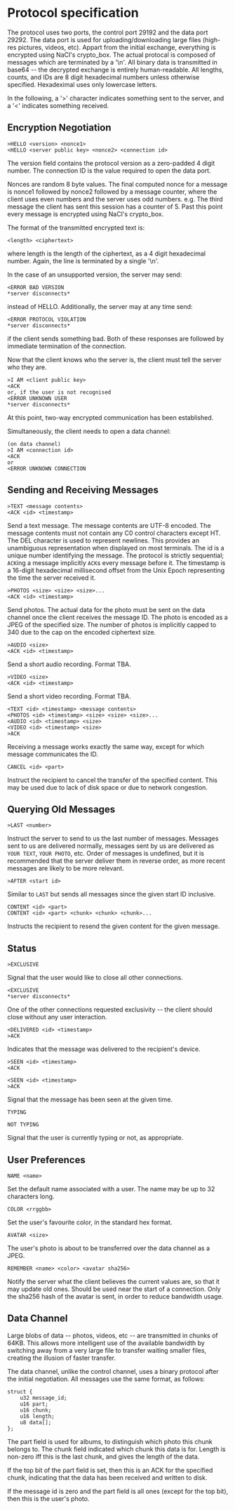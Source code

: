 Protocol specification
======================

The protocol uses two ports, the control port 29192 and the data port 29292.
The data port is used for uploading/downloading large files (high-res pictures,
videos, etc).  Appart from the initial exchange, everything is encrypted using
NaCl's crypto\_box. The actual protocal is composed of messages which are
terminated by a '\\n'. All binary data is transmitted in base64 -- the
decrypted exchange is entirely human-readable. All lengths, counts, and IDs are
8 digit hexadecimal numbers unless otherwise specified. Hexadeximal uses only
lowercase letters.

In the following, a '>' character indicates something sent to the server, and a
'<' indicates something received.

Encryption Negotiation
----------------------

    >HELLO <version> <nonce1>
    <HELLO <server public key> <nonce2> <connection id>

The version field contains the protocol version as a zero-padded 4 digit number.
The connection ID is the value required to open the data port.

Nonces are random 8 byte values. The final computed nonce for a message is
nonce1 followed by nonce2 followed by a message counter, where the client uses
even numbers and the server uses odd numbers. e.g. The third message the client
has sent this session has a counter of 5. Past this point every message is
encrypted using NaCl's crypto\_box.

The format of the transmitted encrypted text is:

    <length> <ciphertext>

where length is the length of the ciphertext, as a 4 digit hexadecimal number.
Again, the line is terminated by a single '\n'.

In the case of an unsupported version, the server may send:

    <ERROR BAD VERSION
    *server disconnects*

instead of HELLO. Additionally, the server may at any time send:

    <ERROR PROTOCOL VIOLATION
    *server disconnects*

if the client sends something bad. Both of these responses are followed by
immediate termination of the connection.

Now that the client knows who the server is, the client must tell the server
who they are.

    >I AM <client public key>
    <ACK
    or, if the user is not recognised
    <ERROR UNKNOWN USER
    *server disconnects*

At this point, two-way encrypted communication has been established.

Simultaneously, the client needs to open a data channel:

    (on data channel)
    >I AM <connection id>
    <ACK
    or
    <ERROR UNKNOWN CONNECTION

Sending and Receiving Messages
------------------------------

    >TEXT <message contents>
    <ACK <id> <timestamp>

Send a text message. The message contents are UTF-8 encoded. The message
contents must not contain any C0 control characters except HT. The DEL
character is used to represent newlines. This provides an unambiguous
representation when displayed on most terminals. The id is a unique number
identifying the message. The protocol is strictly sequential; `ACK`ing a
message implicitly `ACK`s every message before it. The timestamp is a 16-digit
hexadecimal millisecond offset from the Unix Epoch representing the time the
server received it.

    >PHOTOS <size> <size> <size>...
    <ACK <id> <timestamp>

Send photos. The actual data for the photo must be sent on the data channel
once the client receives the message ID. The photo is encoded as a JPEG of the
specified size. The number of photos is implicitly capped to 340 due to the cap
on the encoded ciphertext size.

    >AUDIO <size>
    <ACK <id> <timestamp>

Send a short audio recording. Format TBA.

    >VIDEO <size>
    <ACK <id> <timestamp>

Send a short video recording. Format TBA.

    <TEXT <id> <timestamp> <message contents>
    <PHOTOS <id> <timestamp> <size> <size> <size>...
    <AUDIO <id> <timestamp> <size>
    <VIDEO <id> <timestamp> <size>
    >ACK

Receiving a message works exactly the same way, except for which message
communicates the ID.

    CANCEL <id> <part>

Instruct the recipient to cancel the transfer of the specified content. This
may be used due to lack of disk space or due to network congestion.

Querying Old Messages
---------------------

    >LAST <number>

Instruct the server to send to us the last number of messages. Messages sent to
us are delivered normally, messages sent by us are delivered as `YOUR TEXT`,
`YOUR PHOTO`, etc. Order of messages is undefined, but it is recommended that
the server deliver them in reverse order, as more recent messages are likely to
be more relevant.

    >AFTER <start id>

Similar to `LAST` but sends all messages since the given start ID inclusive.

    CONTENT <id> <part>
    CONTENT <id> <part> <chunk> <chunk> <chunk>...

Instructs the recipient to resend the given content for the given message.

Status
------

    >EXCLUSIVE

Signal that the user would like to close all other connections.

    <EXCLUSIVE
    *server disconnects*

One of the other connections requested exclusivity -- the client should close
without any user interaction.

    <DELIVERED <id> <timestamp>
    >ACK

Indicates that the message was delivered to the recipient's device.

    >SEEN <id> <timestamp>
    <ACK

    <SEEN <id> <timestamp>
    >ACK

Signal that the message has been seen at the given time.

    TYPING

    NOT TYPING

Signal that the user is currently typing or not, as appropriate.

User Preferences
----------------

    NAME <name>

Set the default name associated with a user. The name may be up to 32
characters long.

    COLOR <rrggbb>

Set the user's favourite color, in the standard hex format.

    AVATAR <size>

The user's photo is about to be transferred over the data channel as a JPEG.

    REMEMBER <name> <color> <avatar sha256>

Notify the server what the client believes the current values are, so that it
may update old ones. Should be used near the start of a connection. Only the
sha256 hash of the avatar is sent, in order to reduce bandwidth usage.

Data Channel
------------

Large blobs of data -- photos, videos, etc -- are transmitted in chunks of
64KB. This allows more intelligent use of the available bandwidth by switching
away from a very large file to transfer waiting smaller files, creating the
illusion of faster transfer.

The data channel, unlike the control channel, uses a binary protocol after the
initial negotiation. All messages use the same format, as follows:

    struct {
        u32 message_id;
        u16 part;
        u16 chunk;
        u16 length;
        u8 data[];
    };

The part field is used for albums, to distinguish which photo this chunk
belongs to. The chunk field indicated which chunk this data is for. Length is
non-zero iff this is the last chunk, and gives the length of the data.

If the top bit of the part field is set, then this is an ACK for the specified
chunk, indicating that the data has been received and written to disk.

If the message id is zero and the part field is all ones (except for the top
bit), then this is the user's photo.
